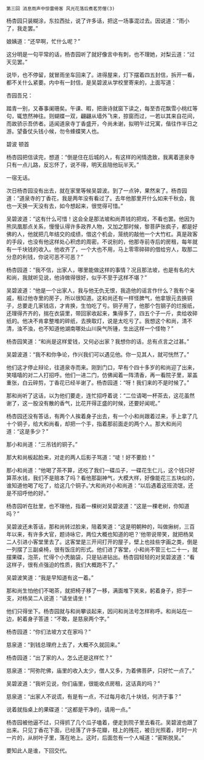     第三回 消息雨声中惊雷倚客 风光花落后煮茗劳僧(3) 

   杨杏园只装糊涂，东拉西扯，说了许多话，把这一场事混过去。因说道：“雨小了，我走罢。”

   娘姨道：“还早啊，忙什么呢？”

   这分明是一句平常的话，杨杏园听了就好像言中有刺，也不理她，对梨云道：“过天见罢。”

   说毕，也不停留，就冒雨坐车回来了。进得屋来，灯下摆着四五封信，拆开一看，都不关什么紧要。内中有一封信，是吴碧波从学校里寄来的，上面写道：

   杏园吾兄：

   踏青一别，又春事阑珊矣。午课、暇，把唐诗就窗下读之，每至杏花飘雪小桃红等句，辄悠然神往。则蝴蝶一双，翩翩从墙外飞来，掠窗而过，一若以其来自花间，而故骄示吾侪者。适闻道泉寺丁香盛开，今尚未谢，拟明午过兄寓，偕往作半日之游。望备仗头钱小候，勿令蜂蝶笑人也。

   碧波 顿首

   杨杏园把信读完，想道：“倒是住在后城的人，有这样的闲情逸致，我离着道泉寺只有一点儿路，反忘怀了，说不得，明天且陪他玩半天。”

   一宿无话。

   次日杨杏园没有出去，就在家里等候吴碧波。到了一点钟，果然来了。杨杏园道：“道泉寺的丁香花，我是两年没有看过了。去年他那里开什么如来千秋会，我也一天换一天没有去，如今想起来，很觉得可惜。”

   吴碧波道：“这有什么可惜！这会全是那法坡和尚弄钱的把戏，不看也罢。他因为熊凤凰那点关系，慢慢认得许多政界人物，又加之那时候，黎菩萨张疯子，都是好佛的人，他就把几年结交的成绩，借这个机会，笼统的敲他一个大竹杠。真是政客的手段，也没有他这样处心积虑的周密。不说别的，他那寺前寺后的房租，每年就有一千块钱的收入。他收齐了，一个大也不用，马上零零碎碎的借给穷人，取那二分息的利钱，你说可恶不可恶？”

   杨杏园道：“我不信，出家人，哪里能做这样的事情？况且那法坡，也是有名的大和尚，我就听见说，他诗做得很好，似乎不至于这样不堪？”

   吴碧波道：“他是一个出家人，我与他无仇无恨，我造他的谣言作什么？我有个亲戚，租过他寺里的房子，所以很知道。这和尚还有一样怪脾气，他拿银元去换铜子，总要走几家钱店，才肯换，生怕吃了亏。铜子用了，他那个包钢子的烂报纸，还理得齐齐的，揣在衣袋里，带回家收起来，集得多了，四五个子一斤，卖给收碎纸的。他决不肯拿整堆的碎纸，去换取灯，说是太吃亏了。我想这个和尚，清不清，浊不浊，也不知道他湖南哪处山川戾气所锺，生出这样一个怪物？”

   杨杏园笑道：“和尚是这样爱钱，又何必出家？我想你的话，总有点言之过甚。”

   吴碧波道：“我不和你争论，作兴我们可以遇见他。你一见其人，就可恍然了。”

   他们这才停止辩论，往道泉寺而来。刚到门口，早有个四十多岁的和尚迎了出来，笑嘻嘻的对二人打招呼。他们一进二门，仿佛闻着一阵清香，再一看院子里，翠盖重张，白云碎剪，丁香花已经半谢了。杨杏园道：“呀！我们来的不是时候了。”

   那和尚听了这话，以为他们要走，连忙招呼着说：“二位请喝一杯茶去，这花虽然谢了，这一股没有散的香气，比花开得正盛的时候，还要好闻呢。”

   杨杏园还没有答话，有两个人挨着身子出去，有一个小和尚跟着过来，手上拿了几十个铜子，给大和尚看，却把一个手，指着那前面走的两个人。那大和尚问道：“这是多少？”

   那小和尚道：“三吊钱的铜子。”

   那大和尚板起脸来，对走的两人后影子骂道：“唗！好不要脸！”

   那小和尚道：“他喝了茶不算，还吃了我们一碟瓜子，一碟花生仁儿，这个钱只好算茶水钱，我们不是赔本了吗？看他那副神气，大模大样，好像能花三五块似的，谁知道他喝了吃了，给这几个铜子。’大和尚对小和尚道：“以后遇着这班流氓，还是不招呼他的好。”

   杨杏园听在肚里，也不理他，指着一棵树对吴碧波道：“这是一棵老树，你知道吗？”

   吴碧波还未答话，那和尚转过脸来，陪着笑道：“这是明朝种的，叫做揪树，三百年以来，有许多大官，题诗咏它，两位大概也知道的吧？’他带说带笑，就把杨吴二人引进小客堂里去了。这客堂是三开间打开的屋子，壁上也挂些字画之类，倒是一列摆了三副桌椅，很有饭庄的形式。他们进了客堂，小和尚不管三七二十一，就摆果碟，泡茶，忙得个小秃脑袋，只是钻进钻出。杨杏园轻轻的对吴碧波道：“看这样子，很有点强迫的性质，我们大概跑不了。”

   吴碧波笑道：“我是早知道有这一着。”

   那和尚生怕他们不喝茶，就把椅子移了一移，满面堆下笑来，躬着身子，把手一支，对杨吴二人说道：“请坐请坐！”

   他们只得坐下。杨杏园就与和尚攀谈起来，因问和尚法号怎样称呼。和尚站在一边，躬着身子答道：“不敢，是慈泉两个字。”

   杨杏园道：“你们法坡方丈在家吗？”

   慈泉道：“到钱总理府上去了，大概不久就回来。”

   杨杏园道：“出了家的人，怎么还是这样忙？”

   慈泉道：“阿弥陀佛，庙里的收入太少，僧人又多，为着佛菩萨，只好忙一点了。”

   吴碧波道：“我听见说，你们庙里，很能收点房租，这话真的吗？”

   慈泉道：“出家人不说谎，有是有一点，不过每月收几十块钱，何济于事？”

   说着就指桌上的果碟道：“这都是干净的，请用一点。”

   杨杏园被他逼不过，只得抓了几个瓜子嗑着，便走到院子里去看花。吴碧波也跟了出来。只见丁香花下面，已经落了许多花瓣，枝上的残花，被日光照着，时时一片一片的，从树叶子里，落在地上。这时，后面忽有一个人喊道：“密斯脱吴。”

   要知此人是谁，下回交代。

